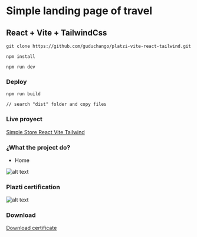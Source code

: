 # Simple landing page of travel

## React + Vite + TailwindCss 

```
git clone https://github.com/guduchango/platzi-vite-react-tailwind.git

npm install

npm run dev
```

### Deploy

```
npm run build

// search "dist" folder and copy files
```

### Live proyect

[Simple Store React Vite Tailwind](https://travel-vite-tailwind-react.edgardoponce.com/)

### ¿What the project do?

* Home

![alt text](https://travel-vite-tailwind-react.edgardoponce.com/github.png "Home")


### Plazti certification 

![alt text](https://simple-store-vite-react-tailwind.edgardoponce.com/images/store_photos/diploma.png "Certification")

### Download

[Download certificate](https://simple-store-vite-react-tailwind.edgardoponce.com/images/store_photos/diploma-react-vite-tailwindcss.pdf)


